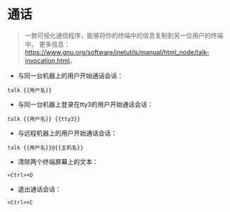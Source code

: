 # 通话

> 一款可视化通信程序，能够将你的终端中的信息复制到另一位用户的终端中。
> 更多信息：<https://www.gnu.org/software/inetutils/manual/html_node/talk-invocation.html>。

- 与同一台机器上的用户开始通话会话：

`talk {{用户名}}`

- 与同一台机器上登录在tty3的用户开始通话会话：

`talk {{用户名}} {{tty3}}`

- 与远程机器上的用户开始通话会话：

`talk {{用户名}}@{{主机名}}`

- 清除两个终端屏幕上的文本：

`<Ctrl>+D`

- 退出通话会话：

`<Ctrl>+C`